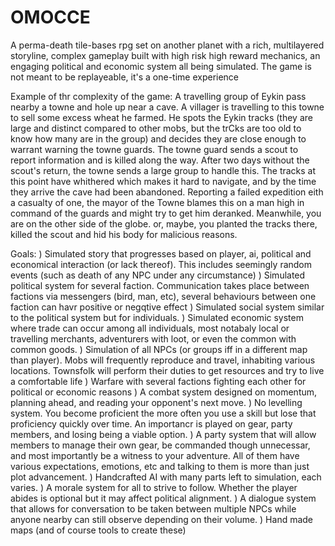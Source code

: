 # OMOCCE

A perma-death tile-bases rpg set on another planet with a rich, multilayered storyline, complex gameplay built with high risk high reward mechanics, an engaging political and economic system all being simulated. The game is not meant to be replayeable, it's a one-time experience

Example of thr complexity of the game:
 A travelling group of Eykin pass nearby a towne and hole up near a cave. A villager is travelling to this towne to sell some excess wheat he farmed. He spots the Eykin tracks (they are large and distinct compared to other mobs, but the trCks are too old to know how many are in the group) and decides they are close enough to warrant warning the towne guards. The towne guard sends a scout to report information and is killed along the way. After two days without the scout's return, the towne sends a large group to handle this. The tracks at this point have whithered which makes it hard to navigate, and by the time they arrive the cave had been abandoned. Reporting a failed expedition eith a casualty of one, the mayor of the Towne blames this on a man high in command of the guards and might try to get him deranked. Meanwhile, you are on the other side of the globe. or, maybe, you planted the tracks there, killed the scout and hid his body for malicious reasons.

Goals: 
 ) Simulated story that progresses based on player, ai, political and economical interaction (or lack thereof). This includes seemingly random events (such as death of any NPC under any circumstance)
 ) Simulated political system for several faction. Communication takes place between factions via messengers (bird, man, etc), several behaviours between one faction can havr positive or negqtive effect
 ) Simulated social system similar to the political system but for individuals.
 ) Simulated economic system where trade can occur among all individuals, most notabaly local or travelling merchants, adventurers with loot, or even the common with common goods.
 ) Simulation of all NPCs (or groups iff in a different map than player). Mobs will frequently reproduce and travel, inhabiting various locations. Townsfolk will perform their duties to get resources and try to live a comfortable life
 ) Warfare with several factions fighting each other for political or economic reasons
 ) A combat system designed on momentum, planning ahead, and reading your opponent's next move.
 ) No levelling system. You become proficient the more often you use a skill but lose that proficiency quickly over time. An importancr is played on gear, party members, and losing being a viable option.
 ) A party system that will allow members to manage their own gear, be commanded though unnecessar, and most importantly be a witness to your adventure. All of them have various expectations, emotions, etc and talking to them is more than just plot advancement.
 ) Handcrafted AI with many parts left to simulation, each varies.
 ) A morale system for all to strive to follow. Whether the player abides is optional but it may affect political alignment.
 ) A dialogue system that allows for conversation to be taken between multiple NPCs while anyone nearby can still observe depending on their volume.
 ) Hand made maps (and of course tools to create these)
